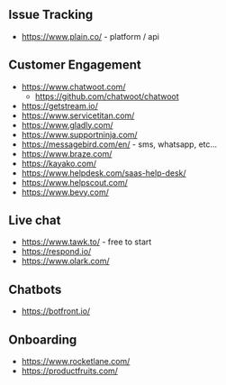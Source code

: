 ## Issue Tracking

- https://www.plain.co/ - platform / api

## Customer Engagement

- https://www.chatwoot.com/
  - https://github.com/chatwoot/chatwoot
- https://getstream.io/
- https://www.servicetitan.com/
- https://www.gladly.com/
- https://www.supportninja.com/
- https://messagebird.com/en/ - sms, whatsapp, etc...
- https://www.braze.com/
- https://kayako.com/
- https://www.helpdesk.com/saas-help-desk/
- https://www.helpscout.com/
- https://www.bevy.com/

## Live chat

- https://www.tawk.to/ - free to start
- https://respond.io/
- https://www.olark.com/

## Chatbots

- https://botfront.io/

## Onboarding

- https://www.rocketlane.com/
- https://productfruits.com/
